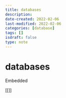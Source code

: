 ```yaml
---
title: databases
description: 
date-created: 2022-02-06
last-modified: 2022-02-06
categories: [database] 
tags: []
isdraft: false
type: note
---
```


# databases

Embedded

[[]]